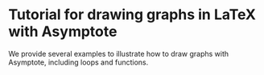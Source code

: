 # Tutorial for drawing graphs in LaTeX with Asymptote

We provide several examples to illustrate how to draw graphs with Asymptote, including loops and functions. 